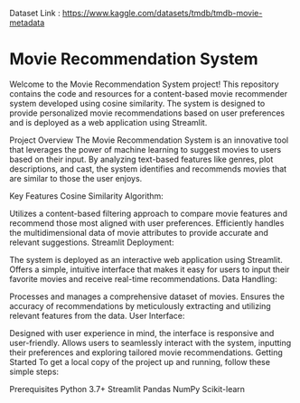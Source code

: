 Dataset Link : https://www.kaggle.com/datasets/tmdb/tmdb-movie-metadata

# Movie Recommendation System
Welcome to the Movie Recommendation System project! This repository contains the code and resources for a content-based movie recommender system developed using cosine similarity. The system is designed to provide personalized movie recommendations based on user preferences and is deployed as a web application using Streamlit.

Project Overview
The Movie Recommendation System is an innovative tool that leverages the power of machine learning to suggest movies to users based on their input. By analyzing text-based features like genres, plot descriptions, and cast, the system identifies and recommends movies that are similar to those the user enjoys.

Key Features
Cosine Similarity Algorithm:

Utilizes a content-based filtering approach to compare movie features and recommend those most aligned with user preferences.
Efficiently handles the multidimensional data of movie attributes to provide accurate and relevant suggestions.
Streamlit Deployment:

The system is deployed as an interactive web application using Streamlit.
Offers a simple, intuitive interface that makes it easy for users to input their favorite movies and receive real-time recommendations.
Data Handling:

Processes and manages a comprehensive dataset of movies.
Ensures the accuracy of recommendations by meticulously extracting and utilizing relevant features from the data.
User Interface:

Designed with user experience in mind, the interface is responsive and user-friendly.
Allows users to seamlessly interact with the system, inputting their preferences and exploring tailored movie recommendations.
Getting Started
To get a local copy of the project up and running, follow these simple steps:

Prerequisites
Python 3.7+
Streamlit
Pandas
NumPy
Scikit-learn
